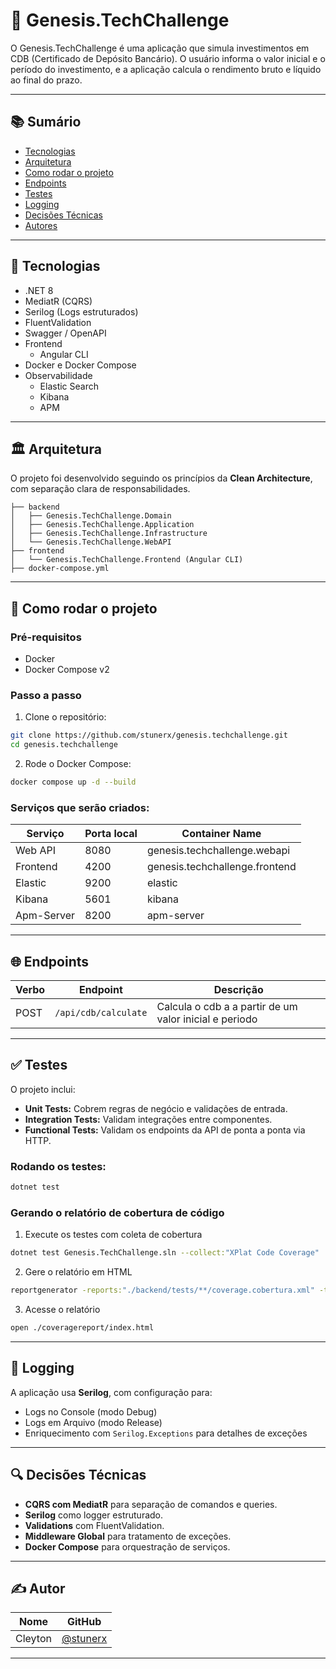 
# 🏢 Genesis.TechChallenge

O Genesis.TechChallenge é uma aplicação que simula investimentos em CDB (Certificado de Depósito Bancário).
O usuário informa o valor inicial e o período do investimento, e a aplicação calcula o rendimento bruto e líquido ao final do prazo.

---

## 📚 Sumário
- [Tecnologias](#tecnologias)
- [Arquitetura](#arquitetura)
- [Como rodar o projeto](#como-rodar-o-projeto)
- [Endpoints](#endpoints)
- [Testes](#testes)
- [Logging](#logging)
- [Decisões Técnicas](#decisões-técnicas)
- [Autores](#autores)

---

## 🚀 Tecnologias

- .NET 8
- MediatR (CQRS)
- Serilog (Logs estruturados)
- FluentValidation
- Swagger / OpenAPI
- Frontend
  - Angular CLI
- Docker e Docker Compose
- Observabilidade
  - Elastic Search
  - Kibana
  - APM
---

## 🏛️ Arquitetura

O projeto foi desenvolvido seguindo os princípios da **Clean Architecture**, com separação clara de responsabilidades.

```
├── backend
│   ├── Genesis.TechChallenge.Domain
│   ├── Genesis.TechChallenge.Application
│   ├── Genesis.TechChallenge.Infrastructure
│   └── Genesis.TechChallenge.WebAPI
├── frontend
│   └── Genesis.TechChallenge.Frontend (Angular CLI)
├── docker-compose.yml
```

---

## 🔧 Como rodar o projeto

### Pré-requisitos

- Docker
- Docker Compose v2

### Passo a passo

1. Clone o repositório:

```bash
git clone https://github.com/stunerx/genesis.techchallenge.git
cd genesis.techchallenge
```

2. Rode o Docker Compose:

```bash
docker compose up -d --build
```

### Serviços que serão criados:

| Serviço    | Porta local | Container Name                 |
|------------|------------|--------------------------------|
| Web API    | 8080       | genesis.techchallenge.webapi   |
| Frontend   | 4200       | genesis.techchallenge.frontend |
| Elastic    | 9200       | elastic                        |
| Kibana     | 5601       | kibana                         |
| Apm-Server | 8200       | apm-server                     |

---

## 🌐 Endpoints

| Verbo  | Endpoint             | Descrição                                              |
|--------|----------------------|--------------------------------------------------------|
| POST   | `/api/cdb/calculate` | Calcula o cdb a a partir de um valor inicial e periodo |


---

## ✅ Testes

O projeto inclui:

- **Unit Tests:** Cobrem regras de negócio e validações de entrada.
- **Integration Tests:** Validam integrações entre componentes.
- **Functional Tests:** Validam os endpoints da API de ponta a ponta via HTTP.

### Rodando os testes:

```bash
dotnet test
```

### Gerando o relatório de cobertura de código

1. Execute os testes com coleta de cobertura
```bash
dotnet test Genesis.TechChallenge.sln --collect:"XPlat Code Coverage"
```

2. Gere o relatório em HTML
```bash
reportgenerator -reports:"./backend/tests/**/coverage.cobertura.xml" -targetdir:"coveragereport" -reporttypes:Html
```

3. Acesse o relatório
```bash
open ./coveragereport/index.html
```

---

## 📄 Logging

A aplicação usa **Serilog**, com configuração para:

- Logs no Console (modo Debug)
- Logs em Arquivo (modo Release)
- Enriquecimento com `Serilog.Exceptions` para detalhes de exceções

---

## 🔍 Decisões Técnicas

- **CQRS com MediatR** para separação de comandos e queries.
- **Serilog** como logger estruturado.
- **Validations** com FluentValidation.
- **Middleware Global** para tratamento de exceções.
- **Docker Compose** para orquestração de serviços.

---

## ✍️ Autor

| Nome      | GitHub                                     |
|-----------|--------------------------------------------|
| Cleyton   | [@stunerx](https://github.com/stunerx) |

---

